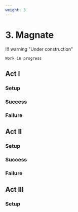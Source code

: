 ```yaml
---
weight: 3
---
```


# 3. Magnate

!!! warning "Under construction"

    Work in progress

## Act I

### Setup

### Success

### Failure

## Act II

### Setup

### Success

### Failure

## Act III

### Setup
